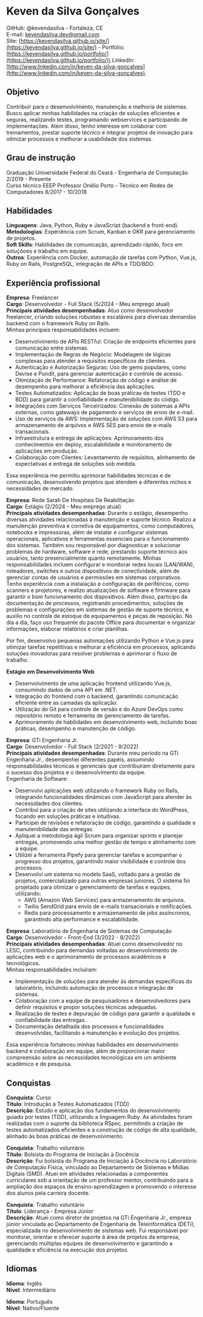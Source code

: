 # Keven da Silva Gonçalves

GitHub: @kevendasilva - Fortaleza, CE\
E-mail: kevendasilva.dev@gmail.com\
Site: [https://kevendasilva.github.io/site/](https://kevendasilva.github.io/site/) - Portfólio: [https://kevendasilva.github.io/portfolio/](https://kevendasilva.github.io/portfolio/)\
LinkedIn: [http://www.linkedin.com/in/keven-da-silva-gonçalves](http://www.linkedin.com/in/keven-da-silva-gonçalves).

## Objetivo

Contribuir para o desenvolvimento, manutenção e melhoria de sistemas. Busco aplicar minhas habilidades na criação de soluções eficientes e seguras, realizando testes, programando webservices e participando de implementações. Além disso, tenho interesse em colaborar com treinamentos, prestar suporte técnico e integrar projetos de inovação para otimizar processos e melhorar a usabilidade dos sistemas.

## Grau de instrução

Graduação
Universidade Federal do Ceará - Engenharia de Computação
2/2019 - Presente\
Curso técnico
EEEP Professor Onélio Porto - Técnico em Redes de Computadores
8/2017 - 10/2018

## Habilidades

**Linguagens**: Java, Python, Ruby e JavaScript (backend e front-end).\
**Metodologias**: Experiência com Scrum, Kanban e OKR para gerenciamento
de projetos.\
**Soft Skills**: Habilidades de comunicação, aprendizado rápido, foco
em soluçõoes e trabalho em equipe.\
**Outros**: Experiência com Docker, automação de tarefas com Python, Vue.js, Ruby on Rails, PostgreSQL, integração de APIs e TDD/BDD.

## Experiência profissional

**Empresa**: Freelancer\
**Cargo**: Desenvolvedor - Full Stack (5/2024 - Meu emprego atual)\
**Principais atividades desempenhadas**: Atuo como desenvolvedor freelancer, criando
soluções robustas e escaláveis para diversas demandas backend com o framework Ruby
on Rails.\
Minhas principais responsabilidades incluem:
- Desenvolvimento de APIs RESTful: Criação de endpoints eficientes para comunicação entre sistemas.
- Implementação de Regras de Negócio: Modelagem de lógicas complexas para atender a requisitos específicos de clientes.
- Autenticação e Autorização Seguras: Uso de gems populares, como Devise e Pundit, para gerenciar autenticação e controle de acesso.
- Otimização de Performance: Refatoração de código e análise de desempenho para melhorar a eficiência das aplicações.
- Testes Automatizados: Aplicação de boas práticas de testes (TDD e BDD) para garantir a confiabilidade e manutenibilidade do código.
- Integrações com Serviços Terceirizados: Conexão de sistemas a APIs externas, como gateways de pagamento e serviços de envio de e-mail.
- Uso de serviços da AWS: Implementação de soluções com AWS S3 para armazenamento de arquivos e AWS SES para envio de e-mails transacionais.
- Infraestrutura e entrega de aplicações: Aprimoramento dos conhecimentos em deploy, escalabilidade e monitoramento de aplicações em produção.
- Colaboração com Clientes: Levantamento de requisitos, alinhamento de expectativas e entrega de soluções sob medida.

Essa experiência me permitiu aprimorar habilidades técnicas e de comunicação,
desenvolvendo projetos que atendem a diferentes nichos e necessidades de mercado.

**Empresa**: Rede Sarah De Hospitais De Reabilitação\
**Cargo**: Estágio (2/2024 - Meu emprego atual)\
**Principais atividades desempenhadas**: Durante o estágio,
desempenho diversas atividades relacionadas à manutenção e suporte técnico. Realizo
a manutenção preventiva e corretiva de equipamentos, como computadores, notebooks e
impressoras, além de instalar e configurar sistemas operacionais, aplicativos e ferramentas
essenciais para o funcionamento dos sistemas. Também sou responsável por diagnosticar e
solucionar problemas de hardware, software e rede, prestando suporte técnico aos usuários,
tanto presencialmente quanto remotamente.
Minhas responsabilidades incluem configurar e monitorar redes locais (LAN/WAN),
roteadores, switches e outros dispositivos de conectividade, além de gerenciar contas de
usuários e permissões em sistemas corporativos. Tenho experiência com a instalação e
configuração de periféricos, como scanners e projetores, e realizo atualizações de software
e firmware para garantir o bom funcionamento dos dispositivos.
Além disso, participo da documentação de processos, registrando procedimentos, soluções
de problemas e configurações em sistemas de gestão de suporte técnico, e auxilio no
controle de estoque de equipamentos e peças de reposição. No dia a dia, faço uso frequente
do pacote Office para documentar e organizar informações, elaborar relatórios e criar
planilhas.

Por fim, desenvolvo pequenas automações utilizando Python e Vue.js para otimizar tarefas
repetitivas e melhorar a eficiência em processos, aplicando soluções inovadoras para
resolver problemas e aprimorar o fluxo de trabalho.

**Estágio em Desenvolvimento Web**

- Desenvolvimento de uma aplicação frontend utilizando Vue.js, consumindo dados de uma API em .NET.
- Integração do frontend com o backend, garantindo comunicação eficiente entre as camadas da aplicação.
- Utilização do Git para controle de versão e do Azure DevOps como repositório remoto e ferramenta de gerenciamento de tarefas.
- Aprimoramento de habilidades em desenvolvimento web, incluindo boas práticas, desempenho e manutenção de código.


**Empresa**: GTi Engenharia Jr.\
**Cargo**: Desenvolvedor - Full Stack (2/2021 - 9/2022)\
**Principais atividades desempenhadas**: Durante meu período na GTi Engenharia Jr.,
desempenhei diferentes papéis, assumindo responsabilidades técnicas e gerenciais que
contribuíram diretamente para o sucesso dos projetos e o desenvolvimento da equipe.\
Engenharia de Software:
- Desenvolvi aplicações web utilizando o framework Ruby on Rails, integrando funcionalidades dinâmicas com JavaScript para atender às necessidades dos clientes.
- Contribuí para a criação de sites utilizando a interface do WordPress, focando em soluções práticas e intuitivas.
- Participei de revisões e refatoração de código, garantindo a qualidade e manutenibilidade das entregas.
- Apliquei a metodologia ágil Scrum para organizar sprints e planejar entregas, promovendo uma melhor gestão de tempo e alinhamento com a equipe.
- Utilizei a ferramenta Pipefy para gerenciar tarefas e acompanhar o progresso dos projetos, garantindo maior visibilidade e controle dos processos.
- Desenvolvi um sistema no modelo SaaS, voltado para a gestão de projetos, comercializado para outras empresas juniores. O sistema foi projetado para otimizar o gerenciamento de tarefas e equipes, utilizando:
  - AWS (Amazon Web Services) para armazenamento de arquivos.
  - Twilio SendGrid para envio de e-mails transacionais e notificações.
  - Redis para processamento e armazenamento de jobs assíncronos, garantindo alta performance e escalabilidade.

**Empresa**: Laboratório de Engenharia de Sistemas de Computação\
**Cargo**: Desenvolvedor - Front-End (3/2022 - 8/2022)\
**Principais atividades desempenhadas**: Atuei como desenvolvedor no LESC, contribuindo
para demandas voltadas ao desenvolvimento de aplicações web e o aprimoramento de
processos acadêmicos e tecnológicos.\
Minhas responsabilidades incluíram:
- Implementação de soluções para atender às demandas específicas do laboratório, incluindo
automação de processos e integração de sistemas.
- Colaboração com a equipe de pesquisadores e desenvolvedores para definir requisitos e
propor soluções técnicas adequadas.
- Realização de testes e depuração de código para garantir a qualidade e confiabilidade das
entregas.
- Documentação detalhada dos processos e funcionalidades desenvolvidas, facilitando a
manutenção e evolução dos projetos.

Essa experiência fortaleceu minhas habilidades em desenvolvimento backend e colaboração
em equipe, além de proporcionar maior compreensão sobre as necessidades tecnológicas
em um ambiente acadêmico e de pesquisa.

## Conquistas
**Conquista**: Curso\
**Título**: Introdução à Testes Automatizados (TDD)\
**Descrição**: Estudo e aplicação dos fundamentos do desenvolvimento guiado por testes
(TDD), utilizando a linguagem Ruby. As atividades foram realizadas com o suporte da
biblioteca RSpec, permitindo a criação de testes automatizados eficientes e a construção
de código de alta qualidade, alinhado às boas práticas de desenvolvimento.

**Conquista**: Trabalho voluntário\
**Título**: Bolsista do Programa de Iniciação à Docência\
**Descrição**: Fui bolsista do Programa de Iniciação à Docência no Laboratório de Computação
Física, vinculado ao Departamento de Sistemas e Mídias Digitais (SMD). Atuei em atividades
relacionadas a componentes curriculares sob a orientação de um professor mentor,
contribuindo para a ampliação dos espaços de ensino-aprendizagem e promovendo o
interesse dos alunos pela carreira docente.

**Conquista**: Trabalho voluntário\
**Título**: Liderança - Empresa Júnior\
**Descrição**: Atuei como diretor de projetos na GTi Engenharia Jr., empresa júnior
vinculada ao Departamento de Engenharia de Teleinformática (DETi), especializada no
desenvolvimento de sistemas web. Fui responsável por monitorar, orientar e oferecer suporte
à área de projetos da empresa, gerenciando múltiplas equipes de desenvolvimento e
garantindo a qualidade e eficiência na execução dos projetos.

## Idiomas
**Idioma**: Inglês\
**Nível**: Intermediário

**Idioma**: Português\
**Nível**: Nativo/Fluente
